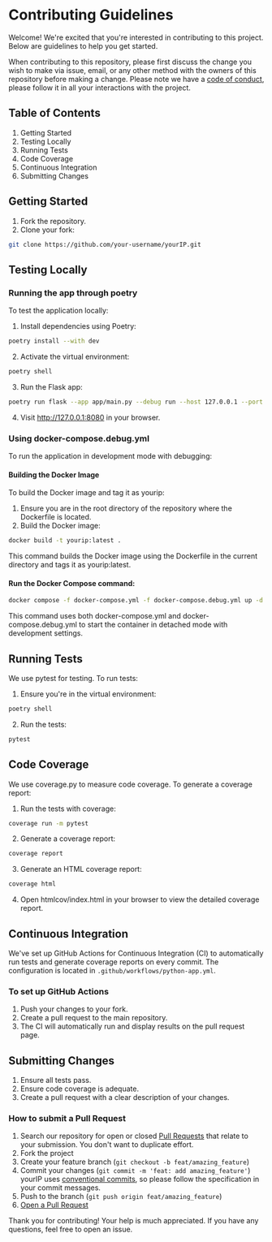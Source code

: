 # Contributing Guidelines

Welcome! We're excited that you're interested in contributing to this project. Below are guidelines to help you get started.

When contributing to this repository, please first discuss the change you wish to make via issue, email, or any other method with the owners of this repository before making a change. Please note we have a [code of conduct](CODE_OF_CONDUCT.md), please follow it in all your interactions with the project.

## Table of Contents

1. Getting Started
1. Testing Locally
1. Running Tests
1. Code Coverage
1. Continuous Integration
1. Submitting Changes

## Getting Started

1. Fork the repository.
2. Clone your fork:

```bash
git clone https://github.com/your-username/yourIP.git
```

## Testing Locally

### Running the app through poetry

To test the application locally:

1. Install dependencies using Poetry:

```bash
poetry install --with dev
```

2. Activate the virtual environment:

```bash
poetry shell
```

3. Run the Flask app:

```bash
poetry run flask --app app/main.py --debug run --host 127.0.0.1 --port 8080
```

4. Visit <http://127.0.0.1:8080> in your browser.

### Using docker-compose.debug.yml

To run the application in development mode with debugging:

#### Building the Docker Image

To build the Docker image and tag it as yourip:

1. Ensure you are in the root directory of the repository where the Dockerfile is located.
1. Build the Docker image:

```bash
docker build -t yourip:latest .
```

This command builds the Docker image using the Dockerfile in the current directory and tags it as yourip:latest.

#### Run the Docker Compose command:

```bash
docker compose -f docker-compose.yml -f docker-compose.debug.yml up -d
```

This command uses both docker-compose.yml and docker-compose.debug.yml to start the container in detached mode with development settings.

## Running Tests

We use pytest for testing. To run tests:

1. Ensure you're in the virtual environment:

```bash
poetry shell
```

2. Run the tests:

```bash
pytest
```

## Code Coverage

We use coverage.py to measure code coverage. To generate a coverage report:

1. Run the tests with coverage:

```bash
coverage run -m pytest
```

2. Generate a coverage report:

```bash
coverage report
```

3. Generate an HTML coverage report:

```bash
coverage html
```

4. Open htmlcov/index.html in your browser to view the detailed coverage report.

## Continuous Integration

We've set up GitHub Actions for Continuous Integration (CI) to automatically run tests and generate coverage reports on every commit. The configuration is located in `.github/workflows/python-app.yml`.

### To set up GitHub Actions

1. Push your changes to your fork.
2. Create a pull request to the main repository.
3. The CI will automatically run and display results on the pull request page.

## Submitting Changes

1. Ensure all tests pass.
2. Ensure code coverage is adequate.
3. Create a pull request with a clear description of your changes.

### How to submit a Pull Request

1. Search our repository for open or closed
   [Pull Requests](https://github.com/mauvehed/yourip/pulls)
   that relate to your submission. You don't want to duplicate effort.
2. Fork the project
3. Create your feature branch (`git checkout -b feat/amazing_feature`)
4. Commit your changes (`git commit -m 'feat: add amazing_feature'`) yourIP uses [conventional commits](https://www.conventionalcommits.org), so please follow the specification in your commit messages.
5. Push to the branch (`git push origin feat/amazing_feature`)
6. [Open a Pull Request](https://github.com/mauvehed/yourip/compare?expand=1)

Thank you for contributing! Your help is much appreciated. If you have any questions, feel free to open an issue.
